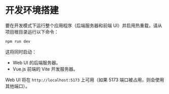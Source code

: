 # 开发环境搭建

要在开发模式下运行整个应用程序（后端服务器和前端 UI）并启用热重载，请从项目根目录运行以下命令：

```bash
npm run dev
```

这将同时启动：
-   Web UI 的后端服务器。
-   Vue.js 前端的 Vite 开发服务器。

Web UI 将在 `http://localhost:5173` 上可用（如果 5173 端口被占用，则会使用其他端口）。
